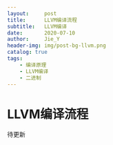 ```yaml
---
layout:     post
title:      LLVM编译流程
subtitle:   LLVM编译
date:       2020-07-10
author:     Jie_Y
header-img: img/post-bg-llvm.png
catalog: true
tags:
    - 编译原理
    - LLVM编译
    - 二进制
---
```


# LLVM编译流程

待更新